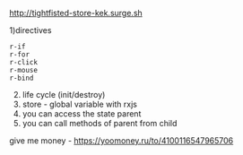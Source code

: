 http://tightfisted-store-kek.surge.sh  

1)directives  
```
r-if  
r-for  
r-click  
r-mouse  
r-bind  
```
2) life cycle (init/destroy)  
3) store - global variable with rxjs  
4) you can access the state parent  
5) you can call methods of parent from child  
  
give me money - https://yoomoney.ru/to/4100116547965706
